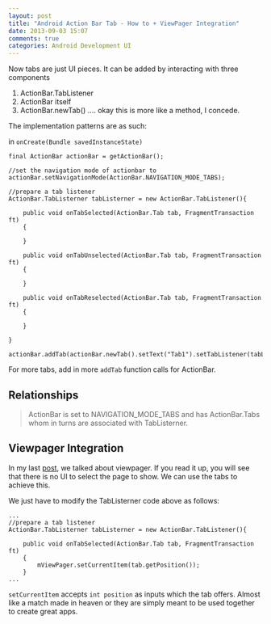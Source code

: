```yaml
---
layout: post
title: "Android Action Bar Tab - How to + ViewPager Integration"
date: 2013-09-03 15:07
comments: true
categories: Android Development UI
---
```


Now tabs are just UI pieces. It can be added by interacting with three components
1. ActionBar.TabListener
2. ActionBar itself
3. ActionBar.newTab() .... okay this is more like a method, I concede.

The implementation patterns are as such:

in `onCreate(Bundle savedInstanceState)`

	final ActionBar actionBar = getActionBar();
	
	//set the navigation mode of actionbar to
	actionBar.setNavigationMode(ActionBar.NAVIGATION_MODE_TABS);
	
	//prepare a tab listener
	ActionBar.TabListerner tabListerner = new ActionBar.TabListener(){
	
		public void onTabSelected(ActionBar.Tab tab, FragmentTransaction ft)
		{
		
		}
		
		public void onTabUnselected(ActionBar.Tab tab, FragmentTransaction ft)
		{
		
		}
	
		public void onTabReselected(ActionBar.Tab tab, FragmentTransaction ft)
		{
			
		}
	
	}
	
	actionBar.addTab(actionBar.newTab().setText("Tab1").setTabListener(tabListener));
	
For more tabs, add in more `addTab` function calls for ActionBar.

Relationships
--------------

>ActionBar is set to NAVIGATION_MODE_TABS and has
>ActionBar.Tabs whom in turns are associated with TabListerner.
		
Viewpager Integration
----------------------

In my last [post](/blog/2013/09/03/using-the-viewpager-essence/), we talked about viewpager.
If you read it up, you will see that there is no UI to select the page to show. We can use the 
tabs to achieve this.

We just have to modify the TabListerner code above as follows:

	...
	//prepare a tab listener
	ActionBar.TabListerner tabListerner = new ActionBar.TabListener(){
	
		public void onTabSelected(ActionBar.Tab tab, FragmentTransaction ft)
		{
			mViewPager.setCurrentItem(tab.getPosition());
		}
	...

`setCurrentItem` accepts `int position` as inputs which the tab offers. Almost like a match made in 
heaven or they are simply meant to be used together to create great apps.



	
		
